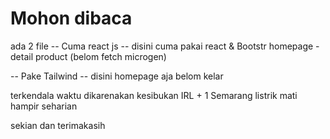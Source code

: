 # Mohon dibaca

ada 2 file
-- Cuma react js --
disini cuma pakai react & Bootstr
homepage - detail product (belom fetch microgen)

-- Pake Tailwind --
disini homepage aja belom kelar

terkendala waktu dikarenakan kesibukan IRL + 1 Semarang listrik mati hampir seharian

sekian dan terimakasih
